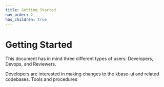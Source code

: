 ```yaml
---
title: Getting Started
nav_order: 2
has_children: true
---
```


# Getting Started

This document has in mind three different types of users: Developers, Devops, and Reviewers.

Developers are interested in making changes to the kbase-ui and related codebases. Tools and procedures
